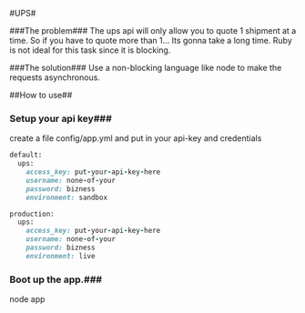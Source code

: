 #UPS#

###The problem###
The ups api will only allow you to quote 1 shipment at a time.  So if you have to quote more than 1... Its gonna take a long time.  Ruby is not ideal for this task since it is blocking.

###The solution###
Use a non-blocking language like node to make the requests asynchronous.



##How to use##

### Setup your api key###
create a file config/app.yml and put in your api-key and credentials

```ruby
default:
  ups:
    access_key: put-your-api-key-here
    username: none-of-your
    password: bizness
    environment: sandbox

production:
  ups:
    access_key: put-your-api-key-here
    username: none-of-your
    password: bizness
    environment: live

```

### Boot up the app.###
node app


